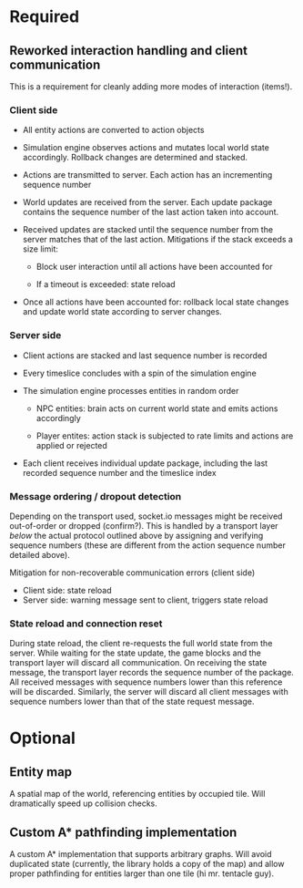 # Required

## Reworked interaction handling and client communication

This is a requirement for cleanly adding more modes of interaction (items!).

### Client side

 * All entity actions are converted to action objects

 * Simulation engine observes actions and mutates local world state accordingly. Rollback
   changes are determined and stacked.

 * Actions are transmitted to server. Each action has an incrementing sequence number

 * World updates are received from the server. Each update package contains the
   sequence number of the last action taken into account.

 * Received updates are stacked until the sequence number from the server matches
   that of the last action. Mitigations if the stack exceeds a size limit:

   * Block user interaction until all actions have been accounted for

   * If a timeout is exceeded: state reload

 * Once all actions have been accounted for: rollback local state changes and
   update world state according to server changes.

### Server side

  * Client actions are stacked and last sequence number is recorded

  * Every timeslice concludes with a spin of the simulation engine

  * The simulation engine processes entities in random order

    * NPC entities: brain acts on current world state and emits actions accordingly

    * Player entites: action stack is subjected to rate limits and actions are applied or
      rejected

  * Each client receives individual update package, including the last recorded sequence
    number and the timeslice index

### Message ordering / dropout detection

Depending on the transport used, socket.io messages might be received out-of-order
or dropped (confirm?). This is handled by a transport layer *below* the actual protocol outlined
above by assigning and verifying sequence numbers (these are different from the action
sequence number detailed above).

Mitigation for non-recoverable communication errors (client side)
  * Client side: state reload
  * Server side: warning message sent to client, triggers state reload

### State reload and connection reset

During state reload, the client re-requests the full world state from the server.
While waiting for the state update, the game blocks and the transport layer will discard
all communication. On receiving the state message, the transport layer records the sequence number
of the package. All received messages with sequence numbers lower than this reference will
be discarded. Similarly, the server will discard all client messages with sequence numbers
lower than that of the state request message.

# Optional

## Entity map

A spatial map of the world, referencing entities by occupied tile. Will
dramatically speed up collision checks.

## Custom A* pathfinding implementation

A custom A* implementation that supports arbitrary graphs. Will avoid duplicated state
(currently, the library holds a copy of the map) and allow proper pathfinding for
entities larger than one tile (hi mr. tentacle guy).
